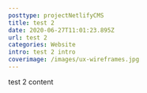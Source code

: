 ```yaml
---
posttype: projectNetlifyCMS
title: test 2
date: 2020-06-27T11:01:23.895Z
url: test 2
categories: Website
intro: test 2 intro
coverimage: /images/ux-wireframes.jpg
---
```

test 2 content